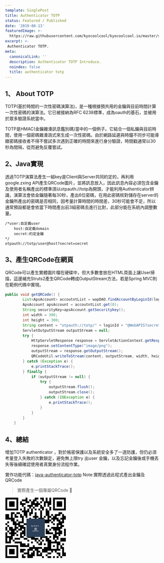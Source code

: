 ```yaml
---
template: SinglePost
title: Authenticator TOTP
status: Featured / Published
date: '2019-08-13'
featuredImage: >-
  https://raw.githubusercontent.com/kyocoolcool/kyocoolcool.io/master/static/images/logo/java.png
excerpt: >-
 Authenticator TOTP.
meta:
  canonicalLink: ''
  description: Authenticator TOTP Introduce.
  noindex: false
  title: authenticator totp
---
```

## 1、 About TOTP

TOTP(基於時間的一次性密碼演算法)，是一種根據預共用的金鑰與目前時間計算一次性密碼的演算法。它已被接納為RFC 6238標準，成為oauth的基石，並被用於眾多驗證系統當中。

TOTP是HMAC(金鑰雜湊訊息鑑別碼)當中的一個例子。它結合一個私鑰與目前時間，使用一個密碼雜湊涵式來生成一次性密碼。由於網路延遲與時鐘不同步可能導緻密碼接收者不得不嘗試多次遇到正確的時間來進行身分驗證，時間戳通常以30秒為間隔，從而避免反覆嘗試。

## 2、Java實現

透過TOTP演算法產生一組key是Client與Server共同約定的，再利用google.zxing API產生QRCode圖片，並將訊息放入，因此訊息內容必須包含金鑰及使用者名稱產出的標準須以otpauth://totp為開頭，才能利用Authenticator辨識，演算法會依金鑰隨著每30秒，產出6位密碼，在用此密碼核對儲存在server的金鑰所產出的密碼是否相同，因考量計算時間的時間差，30秒可能會不足，所以通常預設都是會依當下時間產出前3組密碼去進行比對，此部分能在系統內調整數量。

```
/*user:自定義user
	host:自定義domain
	secret:約定金鑰
*/
otpauth://totp/user@host?secret=secret
```

## 3、產生QRCode在網頁

QRCode可以產生實體圖片檔在硬碟中，但大多數會放在HTML頁面上讓User掃描，這邊補充Struts2產生QRCode轉成OutputStream方法，若是Spring MVC則在範例代碼中實現。

```java
public void getQRCode() {
        List<ApsAccount> accoutntList = wapDAO.findAccountByLoginId(loginId);
        ApsAccount apsAccount = accoutntList.get(0);
        String securityKey=apsAccount.getSecuritykey();
        int width = 300;
        int height = 300;
        String content = "otpauth://totp/" + loginId + "@WebAPIS?secret=" + securityKey;
        ServletOutputStream outputStream = null;
        try {
            HttpServletResponse response = ServletActionContext.getResponse();
            response.setContentType("image/png");
            outputStream = response.getOutputStream();
            QRCodeUtil.writeToStream(content, outputStream, width, height);
        } catch (Exception e) {
            e.printStackTrace();
        } finally {
            if (outputStream != null) {
                try {
                    outputStream.flush();
                    outputStream.close();
                } catch (IOException e) {
                    e.printStackTrace();
                }
            }
        }
    }
```


## 4、總結

增加TOTP authenticator ，對於帳密保護以及系統安全多了一道防護，但仍必須考量登入失敗的次數鎖定，避免無上限try 出user 金鑰，以及忘記金鑰後或手機丟失等後續確認使用者真實身份流程作業。

實作功能代碼：[java-authenticator-totp](https://github.com/kyocoolcool/authenticator-totp-fundamentals)
Note:實際透過此程式產出金鑰及QRCode

> 實際產生一個專屬QRCode 🤗

![post-1](../../static/images/post/20190813/20190813-post-1.png)

